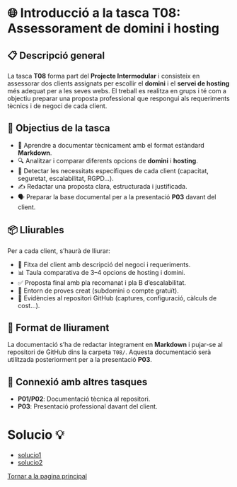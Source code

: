 # 🌐 Introducció a la tasca T08: Assessorament de domini i hosting

## 📋 Descripció general

La tasca **T08** forma part del **Projecte Intermodular** i consisteix en assessorar dos clients assignats per escollir el **domini** i el **servei de hosting** més adequat per a les seves webs. El treball es realitza en grups i té com a objectiu preparar una proposta professional que respongui als requeriments tècnics i de negoci de cada client.

## 🎯 Objectius de la tasca

- 📝 Aprendre a documentar tècnicament amb el format estàndard **Markdown**.
- 🔍 Analitzar i comparar diferents opcions de **domini** i **hosting**.
- 🧠 Detectar les necessitats específiques de cada client (capacitat, seguretat, escalabilitat, RGPD...).
- ✍️ Redactar una proposta clara, estructurada i justificada.
- 🗣️ Preparar la base documental per a la presentació **P03** davant del client.

## 📦 Lliurables

Per a cada client, s’haurà de lliurar:

- 🧾 Fitxa del client amb descripció del negoci i requeriments.
- 📊 Taula comparativa de 3–4 opcions de hosting i domini.
- ✅ Proposta final amb pla recomanat i pla B d’escalabilitat.
- 🧪 Entorn de proves creat (subdomini o compte gratuït).
- 📁 Evidències al repositori GitHub (captures, configuració, càlculs de cost...).

## 🧰 Format de lliurament

La documentació s’ha de redactar íntegrament en **Markdown** i pujar-se al repositori de GitHub dins la carpeta `T08/`. Aquesta documentació serà utilitzada posteriorment per a la presentació **P03**.

## 🔗 Connexió amb altres tasques

- **P01/P02**: Documentació tècnica al repositori.
- **P03**: Presentació professional davant del client.

# Solucio 💡
- [solucio1](solucio-1.md)
- [solucio2](solucio-2.md)

[Tornar a la pagina principal](../README.md)
